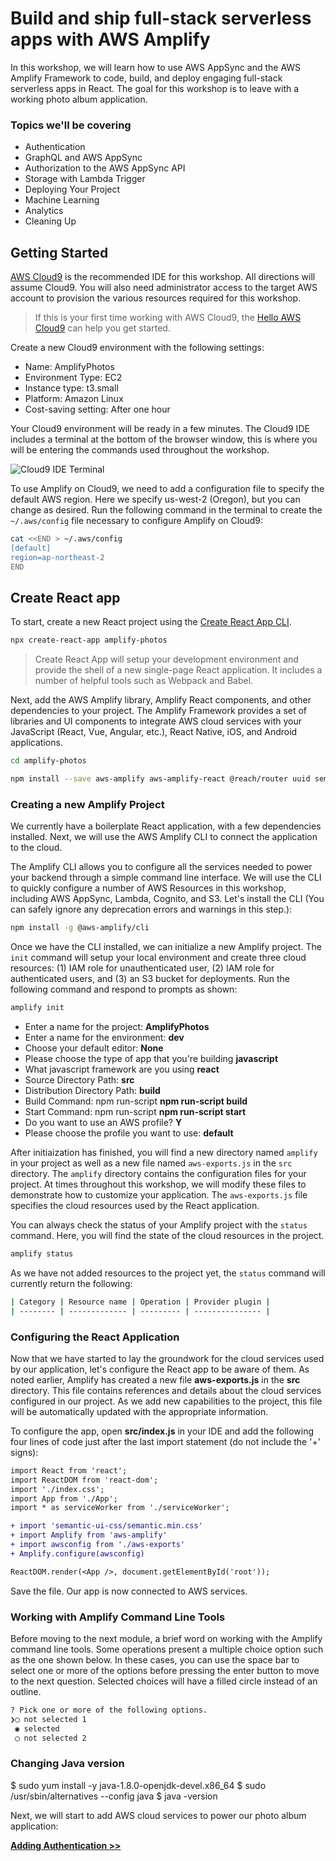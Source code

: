 # Build and ship full-stack serverless apps with AWS Amplify

In this workshop, we will learn how to use AWS AppSync and the AWS Amplify Framework to code, build, and deploy engaging full-stack serverless apps in React. The goal for this workshop is to leave with a working photo album application.

### Topics we'll be covering

* Authentication
* GraphQL and AWS AppSync
* Authorization to the AWS AppSync API
* Storage with Lambda Trigger
* Deploying Your Project
* Machine Learning
* Analytics
* Cleaning Up

## Getting Started

[AWS Cloud9](https://aws.amazon.com/cloud9/) is the recommended IDE for this workshop. All directions will assume Cloud9. You will also need administrator access to the target AWS account to provision the various resources required for this workshop.

> If this is your first time working with AWS Cloud9, the [Hello AWS Cloud9](https://docs.aws.amazon.com/cloud9/latest/user-guide/tutorial-create-environment.html) can help you get started.

Create a new Cloud9 environment with the following settings:

* Name: AmplifyPhotos
* Environment Type: EC2
* Instance type: t3.small
* Platform: Amazon Linux
* Cost-saving setting: After one hour

Your Cloud9 environment will be ready in a few minutes. The Cloud9 IDE includes a terminal at the bottom of the browser window, this is where you will be entering the commands used throughout the workshop.

![Cloud9 IDE Terminal](./images/1_cloud9_ide_terminal.png)

To use Amplify on Cloud9, we need to add a configuration file to specify the default AWS region. Here we specify us-west-2 (Oregon), but you can change as desired. Run the following command in the terminal to create the `~/.aws/config` file necessary to configure Amplify on Cloud9:

``` bash
cat <<END > ~/.aws/config
[default]
region=ap-northeast-2
END
```

## Create React app

To start, create a new React project using the [Create React App CLI](https://github.com/facebook/create-react-app).

``` bash
npx create-react-app amplify-photos
```

> Create React App will setup your development environment and provide the shell of a new single-page React application. It includes a number of helpful tools such as Webpack and Babel.

Next, add the AWS Amplify library, Amplify React components, and other dependencies to your project. The Amplify Framework provides a set of libraries and UI components to integrate AWS cloud services with your JavaScript (React, Vue, Angular, etc.), React Native, iOS, and Android applications.

``` bash
cd amplify-photos

npm install --save aws-amplify aws-amplify-react @reach/router uuid semantic-ui-react semantic-ui-css
```

### Creating a new Amplify Project

We currently have a boilerplate React application, with a few dependencies installed. Next, we will use the AWS Amplify CLI to connect the application to the cloud.

The Amplify CLI allows you to configure all the services needed to power your backend through a simple command line interface. We will use the CLI to quickly configure a number of AWS Resources in this workshop, including AWS AppSync, Lambda, Cognito, and S3. Let's install the CLI (You can safely ignore any deprecation errors and warnings in this step.):

``` bash
npm install -g @aws-amplify/cli
```

Once we have the CLI installed, we can initialize a new Amplify project. The `init` command will setup your local environment and create three cloud resources: (1) IAM role for unauthenticated user, (2) IAM role for authenticated users, and (3) an S3 bucket for deployments. Run the following command and respond to prompts as shown:

``` bash
amplify init
```

* Enter a name for the project: __AmplifyPhotos__
* Enter a name for the environment: __dev__
* Choose your default editor: __None__
* Please choose the type of app that you're building __javascript__
* What javascript framework are you using __react__
* Source Directory Path: __src__
* Distribution Directory Path: __build__
* Build Command: npm run-script __npm run-script build__
* Start Command: npm run-script __npm run-script start__
* Do you want to use an AWS profile? __Y__
* Please choose the profile you want to use: __default__

After initiaization has finished, you will find a new directory named `amplify` in your project as well as a new file named `aws-exports.js` in the `src` directory. The `amplify` directory contains the configuration files for your project. At times throughout this workshop, we will modify these files to demonstrate how to customize your application. The `aws-exports.js` file specifies the cloud resources used by the React application.

You can always check the status of your Amplify project with the `status` command. Here, you will find the state of the cloud resources in the project.

``` bash
amplify status
```

As we have not added resources to the project yet, the `status` command will currently return the following:

``` bash
| Category | Resource name | Operation | Provider plugin |
| -------- | ------------- | --------- | --------------- |
```

### Configuring the React Application

Now that we have started to lay the groundwork for the cloud services used by our application, let's configure the React app to be aware of them. As noted earlier, Amplify has created a new file __aws-exports.js__ in the __src__ directory. This file contains references and details about the cloud services configured in our project. As we add new capabilities to the project, this file will be automatically updated with the appropriate information.

To configure the app, open __src/index.js__ in your IDE and add the following four lines of code just after the last import statement (do not include the '+' signs):

``` diff
import React from 'react';
import ReactDOM from 'react-dom';
import './index.css';
import App from './App';
import * as serviceWorker from './serviceWorker';

+ import 'semantic-ui-css/semantic.min.css'
+ import Amplify from 'aws-amplify'
+ import awsconfig from './aws-exports'
+ Amplify.configure(awsconfig)

ReactDOM.render(<App />, document.getElementById('root'));
```

Save the file. Our app is now connected to AWS services.

### Working with Amplify Command Line Tools

Before moving to the next module, a brief word on working with the Amplify command line tools. Some operations present a multiple choice option such as the one shown below. In these cases, you can use the space bar to select one or more of the options before pressing the enter button to move to the next question. Selected choices will have a filled circle instead of an outline.

``` bash
? Pick one or more of the following options. 
❯◯ not selected 1
 ◉ selected
 ◯ not selected 2
```

### Changing Java version
$ sudo yum install -y java-1.8.0-openjdk-devel.x86_64
$ sudo /usr/sbin/alternatives --config java 
$ java -version

Next, we will start to add AWS cloud services to power our photo album application:

**[Adding Authentication >>](./1_Auth)**

